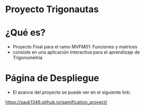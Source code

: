 # Proyecto Trigonautas

# ¿Qué es?
- Proyecto Final para el ramo MVFM01: Funciones y matrices
- consiste en una aplicación interactiva para el aprendizaje de Trigonometría

# Página de Despliegue

- El avance del proyecto se puede ver en el siguiente link:

<https://sauk1346.github.io/gamification_proyect/>

